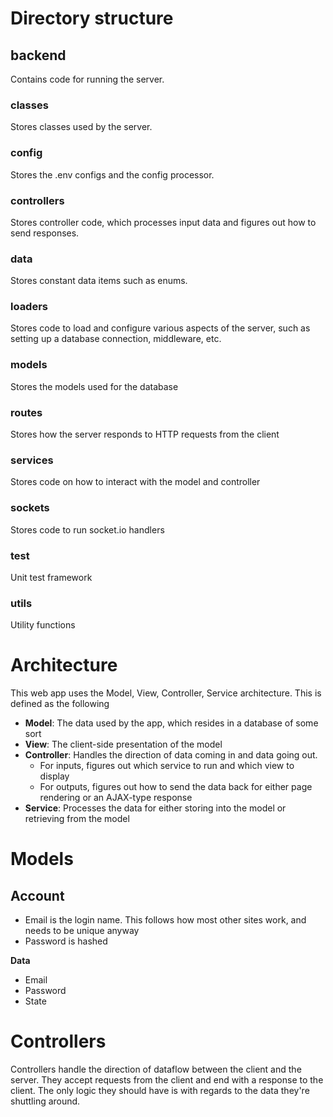 # Directory structure

## backend

Contains code for running the server.

### classes

Stores classes used by the server.

### config

Stores the .env configs and the config processor.

### controllers

Stores controller code, which processes input data and figures out how to send responses.

### data

Stores constant data items such as enums.

### loaders

Stores code to load and configure various aspects of the server, such as setting up a database connection, middleware, etc.

### models

Stores the models used for the database

### routes

Stores how the server responds to HTTP requests from the client

### services

Stores code on how to interact with the model and controller

### sockets

Stores code to run socket.io handlers

### test

Unit test framework

### utils

Utility functions

# Architecture

This web app uses the Model, View, Controller, Service architecture. This is defined as the following

-   **Model**: The data used by the app, which resides in a database of some sort
-   **View**: The client-side presentation of the model
-   **Controller**: Handles the direction of data coming in and data going out.
    -   For inputs, figures out which service to run and which view to display
    -   For outputs, figures out how to send the data back for either page rendering or an AJAX-type response
-   **Service**: Processes the data for either storing into the model or retrieving from the model

# Models

## Account

-   Email is the login name. This follows how most other sites work, and needs to be unique anyway
-   Password is hashed

**Data**

-   Email
-   Password
-   State

# Controllers

Controllers handle the direction of dataflow between the client and the server. They accept requests from the client and end with a response to the client. The only logic they should have is with regards to the data they're shuttling around.
